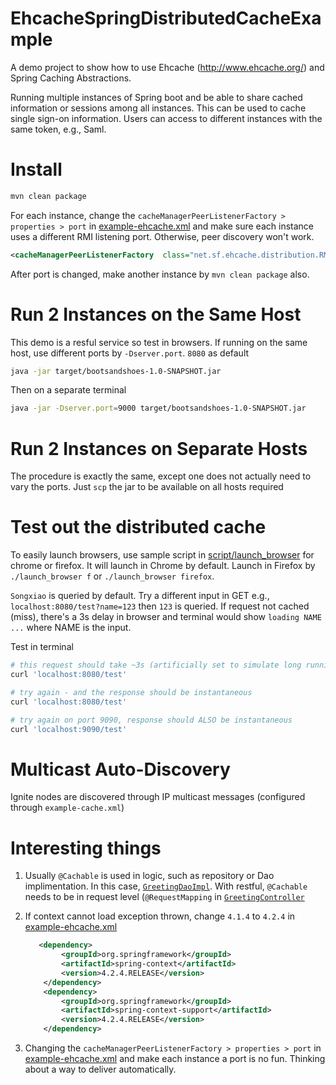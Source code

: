 # EhcacheSpringDistributedCacheExample

A demo project to show how to use Ehcache (http://www.ehcache.org/) and Spring Caching
Abstractions.

Running multiple instances of Spring boot and be able to share cached information or sessions among all instances. This can be used to cache single sign-on information. Users can access to different instances with the same token, e.g., Saml.


# Install

```bash
mvn clean package
```

For each instance, change the `cacheManagerPeerListenerFactory > properties > port` in  [example-ehcache.xml](src/main/resources/example-ehcache.xml) and make sure each instance uses a different RMI listening port. Otherwise, peer discovery won't work.

```xml
<cacheManagerPeerListenerFactory  class="net.sf.ehcache.distribution.RMICacheManagerPeerListenerFactory" properties="hostName=localhost, port=40001, socketTimeoutMillis=2000" />
```

After port is changed, make another instance by `mvn clean package` also.

# Run 2 Instances on the Same Host

This demo is a resful service so test in browsers. If running on the same host, use different ports by `-Dserver.port`. `8080` as default

```bash
java -jar target/bootsandshoes-1.0-SNAPSHOT.jar
```

Then on a separate terminal

```sh
java -jar -Dserver.port=9000 target/bootsandshoes-1.0-SNAPSHOT.jar
```


# Run 2 Instances on Separate Hosts

The procedure is exactly the same, except one does not actually need to vary the ports.
Just `scp` the jar to be available on all hosts required


# Test out the distributed cache

To easily launch browsers, use sample script in [script/launch_browser](script/launch_browser) for chrome or firefox. It will launch in Chrome by default. Launch in Firefox by `./launch_browser f` or `./launch_browser firefox`.

`Songxiao` is queried by default. Try a different input in GET e.g., `localhost:8080/test?name=123` then `123` is queried. If request not cached (miss), there's a 3s delay in browser and terminal would show `loading NAME ...` where NAME is the input.

Test in terminal

```bash
# this request should take ~3s (artificially set to simulate long running operation)
curl 'localhost:8080/test'

# try again - and the response should be instantaneous
curl 'localhost:8080/test'

# try again on port 9090, response should ALSO be instantaneous
curl 'localhost:9090/test'
```


# Multicast Auto-Discovery

Ignite nodes are discovered through IP multicast messages (configured
through `example-cache.xml`)



# Interesting things

1. Usually `@Cachable` is used in logic, such as repository or Dao implimentation. In this case, [`GreetingDaoImpl`](src/main/java/hello/GreetingDaoImpl.java). With restful, `@Cachable` needs to be in request level (`@RequestMapping` in [`GreetingController`](src/main/java/hello/GreetingController.java)

2. If context cannot load exception thrown, change `4.1.4` to `4.2.4` in [example-ehcache.xml](src/main/resources/example-ehcache.xml)
   ```xml
      <dependency>
           <groupId>org.springframework</groupId>
           <artifactId>spring-context</artifactId>
           <version>4.2.4.RELEASE</version>
       </dependency>
       <dependency>
           <groupId>org.springframework</groupId>
           <artifactId>spring-context-support</artifactId>
           <version>4.2.4.RELEASE</version>
       </dependency>
   ```

3. Changing the `cacheManagerPeerListenerFactory > properties > port` in  [example-ehcache.xml](src/main/resources/example-ehcache.xml) and make each instance a port is no fun. Thinking about a way to deliver automatically.



